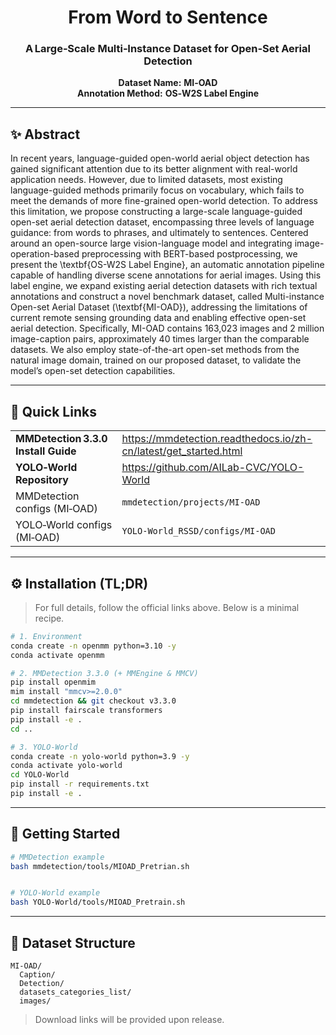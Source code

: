 <div align="center">

# From Word to Sentence  
### A Large‑Scale Multi‑Instance Dataset for **Open‑Set Aerial Detection**

**Dataset Name:** **MI‑OAD**  
**Annotation Method:** **OS‑W2S Label Engine**

</div>

---

## ✨ Abstract
In recent years, language-guided open-world aerial object detection has gained significant attention due to its better alignment with real-world application needs. However, due to limited datasets, most existing language-guided methods primarily focus on vocabulary, which fails to meet the demands of more fine-grained open-world detection. To address this limitation, we propose constructing a large-scale language-guided open-set aerial detection dataset, encompassing three levels of language guidance: from words to phrases, and ultimately to sentences. Centered around an open-source large vision-language model and integrating image-operation-based preprocessing with BERT-based postprocessing, we present the \textbf{OS-W2S Label Engine}, an automatic annotation pipeline capable of handling diverse scene annotations for aerial images. Using this label engine, we expand existing aerial detection datasets with rich textual annotations and construct a novel benchmark dataset, called Multi-instance Open-set Aerial Dataset (\textbf{MI-OAD}), addressing the limitations of current remote sensing grounding data and enabling effective open-set aerial detection. Specifically, MI-OAD contains 163,023 images and 2 million image-caption pairs, approximately 40 times larger than the comparable datasets.
We also employ state-of-the-art open-set methods from the natural image domain, trained on our proposed dataset, to validate the model’s open-set detection capabilities.

---

## 🔧 Quick Links
| | |
|---|---|
| **MMDetection 3.3.0 Install Guide** | <https://mmdetection.readthedocs.io/zh-cn/latest/get_started.html> |
| **YOLO‑World Repository** | <https://github.com/AILab-CVC/YOLO-World> |
| MMDetection configs (MI‑OAD) | `mmdetection/projects/MI-OAD` |
| YOLO‑World configs (MI‑OAD) | `YOLO-World_RSSD/configs/MI-OAD` |

---

## ⚙️ Installation (TL;DR)

> For full details, follow the official links above. Below is a minimal recipe.

```bash
# 1. Environment
conda create -n openmm python=3.10 -y
conda activate openmm

# 2. MMDetection 3.3.0 (+ MMEngine & MMCV)
pip install openmim
mim install "mmcv>=2.0.0"
cd mmdetection && git checkout v3.3.0
pip install fairscale transformers
pip install -e .
cd ..

# 3. YOLO‑World
conda create -n yolo-world python=3.9 -y
conda activate yolo-world
cd YOLO-World
pip install -r requirements.txt
pip install -e .
```
---

## 🚀 Getting Started

```bash
# MMDetection example
bash mmdetection/tools/MIOAD_Pretrian.sh


# YOLO‑World example
bash YOLO-World/tools/MIOAD_Pretrain.sh
```

---

## 📁 Dataset Structure
```
MI-OAD/
  Caption/ 
  Detection/
  datasets_categories_list/
  images/
```
> Download links will be provided upon release.

